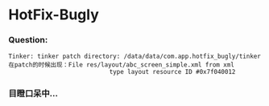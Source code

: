 # HotFix-Bugly
### Question:
``` android
Tinker: tinker patch directory: /data/data/com.app.hotfix_bugly/tinker
在patch的时候出现：File res/layout/abc_screen_simple.xml from xml
                            type layout resource ID #0x7f040012
```
### 目瞪口呆中...
